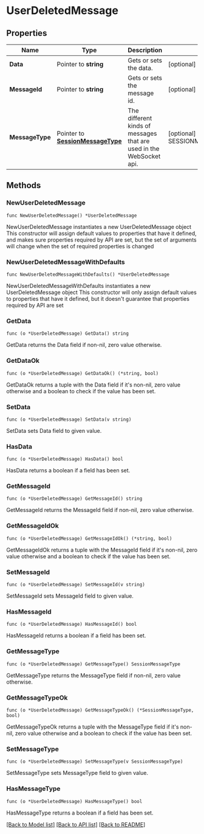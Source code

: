 # UserDeletedMessage

## Properties

Name | Type | Description | Notes
------------ | ------------- | ------------- | -------------
**Data** | Pointer to **string** | Gets or sets the data. | [optional] 
**MessageId** | Pointer to **string** | Gets or sets the message id. | [optional] 
**MessageType** | Pointer to [**SessionMessageType**](SessionMessageType.md) | The different kinds of messages that are used in the WebSocket api. | [optional] [readonly] [default to SESSIONMESSAGETYPE_USER_DELETED]

## Methods

### NewUserDeletedMessage

`func NewUserDeletedMessage() *UserDeletedMessage`

NewUserDeletedMessage instantiates a new UserDeletedMessage object
This constructor will assign default values to properties that have it defined,
and makes sure properties required by API are set, but the set of arguments
will change when the set of required properties is changed

### NewUserDeletedMessageWithDefaults

`func NewUserDeletedMessageWithDefaults() *UserDeletedMessage`

NewUserDeletedMessageWithDefaults instantiates a new UserDeletedMessage object
This constructor will only assign default values to properties that have it defined,
but it doesn't guarantee that properties required by API are set

### GetData

`func (o *UserDeletedMessage) GetData() string`

GetData returns the Data field if non-nil, zero value otherwise.

### GetDataOk

`func (o *UserDeletedMessage) GetDataOk() (*string, bool)`

GetDataOk returns a tuple with the Data field if it's non-nil, zero value otherwise
and a boolean to check if the value has been set.

### SetData

`func (o *UserDeletedMessage) SetData(v string)`

SetData sets Data field to given value.

### HasData

`func (o *UserDeletedMessage) HasData() bool`

HasData returns a boolean if a field has been set.

### GetMessageId

`func (o *UserDeletedMessage) GetMessageId() string`

GetMessageId returns the MessageId field if non-nil, zero value otherwise.

### GetMessageIdOk

`func (o *UserDeletedMessage) GetMessageIdOk() (*string, bool)`

GetMessageIdOk returns a tuple with the MessageId field if it's non-nil, zero value otherwise
and a boolean to check if the value has been set.

### SetMessageId

`func (o *UserDeletedMessage) SetMessageId(v string)`

SetMessageId sets MessageId field to given value.

### HasMessageId

`func (o *UserDeletedMessage) HasMessageId() bool`

HasMessageId returns a boolean if a field has been set.

### GetMessageType

`func (o *UserDeletedMessage) GetMessageType() SessionMessageType`

GetMessageType returns the MessageType field if non-nil, zero value otherwise.

### GetMessageTypeOk

`func (o *UserDeletedMessage) GetMessageTypeOk() (*SessionMessageType, bool)`

GetMessageTypeOk returns a tuple with the MessageType field if it's non-nil, zero value otherwise
and a boolean to check if the value has been set.

### SetMessageType

`func (o *UserDeletedMessage) SetMessageType(v SessionMessageType)`

SetMessageType sets MessageType field to given value.

### HasMessageType

`func (o *UserDeletedMessage) HasMessageType() bool`

HasMessageType returns a boolean if a field has been set.


[[Back to Model list]](../README.md#documentation-for-models) [[Back to API list]](../README.md#documentation-for-api-endpoints) [[Back to README]](../README.md)


